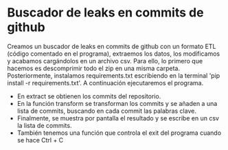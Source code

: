 # Buscador de leaks en commits de github
Creamos un buscador de leaks en commits de github con un formato ETL (código comentado en el programa), extraemos los datos, los modificamos y acabamos cargándolos en un archivo csv.
Para ello, lo primero que hacemos es descomprimir todo el zip en una misma carpeta.
Posteriormente, instalamos requirements.txt escribiendo en la terminal 'pip install -r requirements.txt'.
A continuación ejecutaremos el programa.
- En extract se obtienen los commits del repositorio.
- En la función transform se transforman los commits y se añaden a una lista de commits, buscando en cada commit las palabras clave.
- Finalmente, se muestra por pantalla el resultado y se escribe en un csv la lista de commits.
- También tenemos una función que controla el exit del programa cuando se hace Ctrl + C
